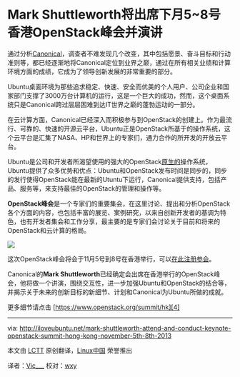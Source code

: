 Mark Shuttleworth将出席下月5~8号香港OpenStack峰会并演讲
================================================================================

通过分析[Canonical][1]，调查者不难发现几个改变，其中包括愿景、奋斗目标和行动准则等，都已经逐渐地将Canonical定位到业界之巅，通过在所有相关业绩和计算环境方面的成绩，它成为了领导创新发展的非常重要的部分。

Ubuntu桌面环境为那些追求稳定、快速、安全而优美的个人用户、公司企业和国家部门支撑了3000万台计算机的运行，这是一个巨大的成功，然而，这个桌面系统只是Canonical跨过层层困难到达IT世界之巅的蓬勃运动的一部分。

在云计算方面，Canonical已经深入而积极参与到OpenStack的创建上。作为最流行、可靠的、快速的开源云平台，Ubuntu正是OpenStack所基于的操作系统，这个云平台是汇集了NASA、HP和世界上的专家们，通力合作的所开发的开放云平台。

Ubuntu是公司和开发者所渴望使用的强大的OpenStack[原生的][2]操作系统，Ubuntu提供了众多优势和优点：Ubuntu和OpenStack发布时间是同步的，同步的发行使得OpenStack能在最新的Utuntu下运行，Canonical提供支持，包括产品、服务等，来支持最佳的OpenStack的管理和操作等。

**OpenStack峰会**是一个专家们的重要集会，在这里讨论、提出和分析OpenStack各个方面的内容，也包括丰富的展览、案例研究，以来自创新开发者的基调为特色，也有开发者集会和工作分享，最主要的是专家们会讨论关于目前和将来的OpenStack和云计算的格局。

![](http://iloveubuntu.net/pictures_me/openstack%20summit%20hong%20kong%202013.png)

这次OpenStack峰会将会于11月5号到8号在香港举行，可以[在此注册参会][3]。

Canonical的**Mark Shuttleworth**已经确定会出席在香港举行的OpenStack峰会，他将做一个讲演，围绕交互性，进一步加强Ubuntu和OpenStack的结合等，并揭示关于未来的创新目标的新细节、计划和Canonical为Ubuntu所做的成就。

更多细节请点击 [https://www.openstack.org/summit/hk][4]

--------------------------------------------------------------------------------

via: http://iloveubuntu.net/mark-shuttleworth-attend-and-conduct-keynote-openstack-summit-hong-kong-november-5th-8th-2013

本文由 [LCTT](https://github.com/LCTT/TranslateProject) 原创翻译，[Linux中国](http://linux.cn/) 荣誉推出

译者：[Vic___](http://blog.csdn.net/Vic___) 校对：[wxy](https://github.com/wxy)

[1]:http://www.canonical.com/
[2]:http://www.ubuntu.com/cloud/tools/openstack
[3]:https://www.eventbrite.com/event/6786581849/o21
[4]:https://www.openstack.org/summit/hk